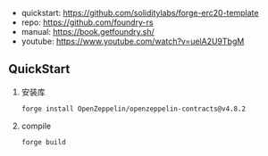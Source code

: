 

- quickstart: https://github.com/soliditylabs/forge-erc20-template
- repo: https://github.com/foundry-rs
- manual: https://book.getfoundry.sh/
- youtube: https://www.youtube.com/watch?v=uelA2U9TbgM





## QuickStart

1. 安装库

   ```sh
   forge install OpenZeppelin/openzeppelin-contracts@v4.8.2
   ```

2. compile

   ```sh
   forge build
   ```

   